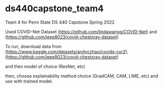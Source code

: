 # ds440capstone_team4
Team 4 for Penn State DS 440 Capstone Spring 2022


Used COVID-Net Dataset (https://github.com/lindawangg/COVID-Net) and (https://github.com/ieee8023/covid-chestxray-dataset)


To run,
download data from (https://www.kaggle.com/datasets/andyczhao/covidx-cxr2), (https://github.com/ieee8023/covid-chestxray-dataset)

and then model of choice (ResNet, etc)


then, choose explainability method choice (GradCAM, CAM, LIME, etc) and use with trained model.
